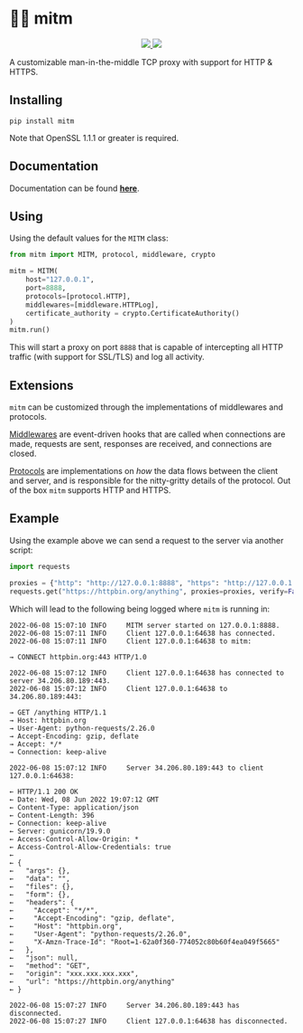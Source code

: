 # 👨‍💻 mitm

<p align="center">

<a href="https://synchronizing.github.io/mitm/">
    <img src="https://github.com/synchronizing/mitm/actions/workflows/docs-publish.yaml/badge.svg">
  </a>

  <a href="https://opensource.org/licenses/MIT">
    <img src="https://img.shields.io/badge/License-MIT-yellow.svg">
  </a>
</p>

A customizable man-in-the-middle TCP proxy with support for HTTP & HTTPS.

## Installing

```
pip install mitm
```

Note that OpenSSL 1.1.1 or greater is required.

## Documentation

Documentation can be found [**here**](https://synchronizing.github.io/mitm/). 

## Using

Using the default values for the `MITM` class:

```python
from mitm import MITM, protocol, middleware, crypto

mitm = MITM(
    host="127.0.0.1",
    port=8888,
    protocols=[protocol.HTTP],
    middlewares=[middleware.HTTPLog],
    certificate_authority = crypto.CertificateAuthority()
)
mitm.run()
```

This will start a proxy on port `8888` that is capable of intercepting all HTTP traffic (with support for SSL/TLS) and log all activity.

## Extensions

`mitm` can be customized through the implementations of middlewares and protocols. 

[Middlewares](https://synchronizing.github.io/mitm/customizing/middlewares.html) are event-driven hooks that are called when connections are made, requests are sent, responses are received, and connections are closed. 

[Protocols](https://synchronizing.github.io/mitm/customizing/protocols.html) are implementations on _how_ the data flows between the client and server, and is responsible for the nitty-gritty details of the protocol. Out of the box `mitm` supports HTTP and HTTPS.

## Example

Using the example above we can send a request to the server via another script:

```python
import requests

proxies = {"http": "http://127.0.0.1:8888", "https": "http://127.0.0.1:8888"}
requests.get("https://httpbin.org/anything", proxies=proxies, verify=False)
```

Which will lead to the following being logged where `mitm` is running in:

```
2022-06-08 15:07:10 INFO     MITM server started on 127.0.0.1:8888.
2022-06-08 15:07:11 INFO     Client 127.0.0.1:64638 has connected.
2022-06-08 15:07:11 INFO     Client 127.0.0.1:64638 to mitm: 

→ CONNECT httpbin.org:443 HTTP/1.0

2022-06-08 15:07:12 INFO     Client 127.0.0.1:64638 has connected to server 34.206.80.189:443.
2022-06-08 15:07:12 INFO     Client 127.0.0.1:64638 to 34.206.80.189:443: 

→ GET /anything HTTP/1.1
→ Host: httpbin.org
→ User-Agent: python-requests/2.26.0
→ Accept-Encoding: gzip, deflate
→ Accept: */*
→ Connection: keep-alive

2022-06-08 15:07:12 INFO     Server 34.206.80.189:443 to client 127.0.0.1:64638: 

← HTTP/1.1 200 OK
← Date: Wed, 08 Jun 2022 19:07:12 GMT
← Content-Type: application/json
← Content-Length: 396
← Connection: keep-alive
← Server: gunicorn/19.9.0
← Access-Control-Allow-Origin: *
← Access-Control-Allow-Credentials: true
← 
← {
←   "args": {}, 
←   "data": "", 
←   "files": {}, 
←   "form": {}, 
←   "headers": {
←     "Accept": "*/*", 
←     "Accept-Encoding": "gzip, deflate", 
←     "Host": "httpbin.org", 
←     "User-Agent": "python-requests/2.26.0", 
←     "X-Amzn-Trace-Id": "Root=1-62a0f360-774052c80b60f4ea049f5665"
←   }, 
←   "json": null, 
←   "method": "GET", 
←   "origin": "xxx.xxx.xxx.xxx", 
←   "url": "https://httpbin.org/anything"
← }

2022-06-08 15:07:27 INFO     Server 34.206.80.189:443 has disconnected.
2022-06-08 15:07:27 INFO     Client 127.0.0.1:64638 has disconnected.
```
